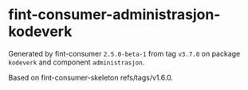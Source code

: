 # fint-consumer-administrasjon-kodeverk

Generated by fint-consumer `2.5.0-beta-1` from tag `v3.7.0` on package `kodeverk` and component `administrasjon`.

Based on fint-consumer-skeleton refs/tags/v1.6.0.
